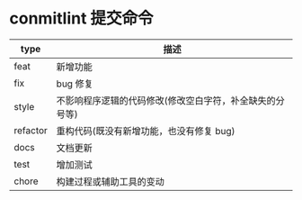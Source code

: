 # conmitlint 提交命令
| type     | 描述                            |
|----------|-------------------------------|
| feat     | 新增功能                          |
| fix      | bug 修复                        |
| style    | 不影响程序逻辑的代码修改(修改空白字符，补全缺失的分号等) |
| refactor | 重构代码(既没有新增功能，也没有修复 bug)       |
| docs     | 文档更新                          |
| test     | 增加测试                          |
| chore    | 构建过程或辅助工具的变动                  |

